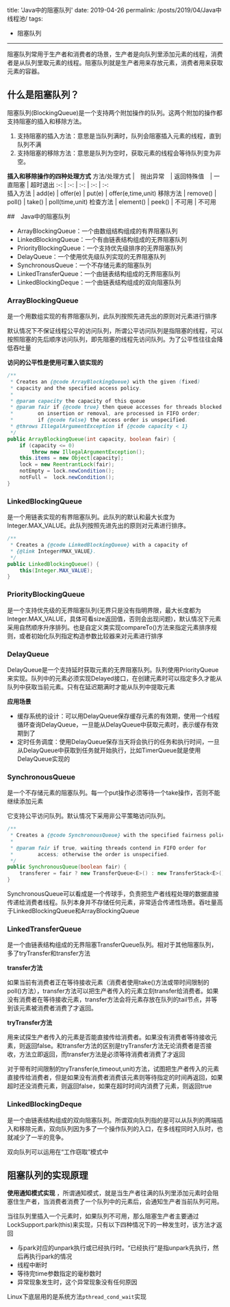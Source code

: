 title: 'Java中的阻塞队列'
date: 2019-04-26
permalink: /posts/2019/04/Java中线程池/
tags:
  - 阻塞队列
---

阻塞队列常用于生产者和消费者的场景，生产者是向队列里添加元素的线程，消费者是从队列里取元素的线程。阻塞队列就是生产者用来存放元素，消费者用来获取元素的容器。

## 什么是阻塞队列？
阻塞队列(BlockingQueue)是一个支持两个附加操作的队列。这两个附加的操作都支持阻塞的插入和移除方法。
1. 支持阻塞的插入方法：意思是当队列满时，队列会阻塞插入元素的线程，直到队列不满
2. 支持阻塞的移除方法：意思是队列为空时，获取元素的线程会等待队列变为非空。

**插入和移除操作的四种处理方式**
 方法/处理方式 |　抛出异常　| 返回特殊值　| 一直阻塞 | 超时退出
     :-:     |  :-:     |   :-:     |   :-:   |  :-:   
  插入方法  | add(e) | offer(e) | put(e) | offer(e,time,unit)
  移除方法  | remove() | poll() | take() | poll(time,unit)
  检查方法  | element() | peek() | 不可用 | 不可用

##　Java中的阻塞队列
- ArrayBlockingQueue：一个由数组结构组成的有界阻塞队列
- LinkedBlockingQueue：一个有由链表结构组成的无界阻塞队列
- PriorityBlockingQueue：一个支持优先级排序的无界阻塞队列
- DelayQueue：一个使用优先级队列实现的无界阻塞队列
- SynchronousQueue：一个不存储元素的阻塞队列
- LinkedTransferQueue：一个由链表结构组成的无界阻塞队列
- LinkedBlockingDeque：一个由链表结构组成的双向阻塞队列

### ArrayBlockingQueue
是一个用数组实现的有界阻塞队列，此队列按照先进先出的原则对元素进行排序

默认情况下不保证线程公平的访问队列，所谓公平访问队列是指阻塞的线程，可以按照阻塞的先后顺序访问队列，即先阻塞的线程先访问队列。为了公平性往往会降低吞吐量

**访问的公平性是使用可重入锁实现的**
```java
/**
 * Creates an {@code ArrayBlockingQueue} with the given (fixed)
 * capacity and the specified access policy.
 *
 * @param capacity the capacity of this queue
 * @param fair if {@code true} then queue accesses for threads blocked
 *        on insertion or removal, are processed in FIFO order;
 *        if {@code false} the access order is unspecified.
 * @throws IllegalArgumentException if {@code capacity < 1}
 */
public ArrayBlockingQueue(int capacity, boolean fair) {
    if (capacity <= 0)
        throw new IllegalArgumentException();
    this.items = new Object[capacity];
    lock = new ReentrantLock(fair);
    notEmpty = lock.newCondition();
    notFull =  lock.newCondition();
}
```

### LinkedBlockingQueue
是一个用链表实现的有界阻塞队列。此队列的默认和最大长度为Integer.MAX_VALUE。此队列按照先进先出的原则对元素进行排序。
```java
/**
 * Creates a {@code LinkedBlockingQueue} with a capacity of
 * {@link Integer#MAX_VALUE}.
 */
public LinkedBlockingQueue() {
    this(Integer.MAX_VALUE);
}
```
### PriorityBlockingQueue
是一个支持优先级的无界阻塞队列(无界只是没有指明界限，最大长度都为Integer.MAX_VALUE，具体可看size返回值，否则会出现问题)，默认情况下元素采用自然顺序升序排列。也是自定义类实现compareTo()方法来指定元素排序规则，或者初始化队列指定构造参数比较器来对元素进行排序

### DelayQueue
DelayQueue是一个支持延时获取元素的无界阻塞队列。队列使用PriorityQueue来实现。队列中的元素必须实现Delayed接口，在创建元素时可以指定多久才能从队列中获取当前元素。只有在延迟期满时才能从队列中提取元素

**应用场景**

- 缓存系统的设计：可以用DelayQueue保存缓存元素的有效期，使用一个线程循环查询DelayQueue，一旦能从DelayQueue中获取元素时，表示缓存有效期到了
- 定时任务调度：使用DelayQueue保存当天将会执行的任务和执行时间，一旦从DelayQueue中获取到任务就开始执行，比如TimerQueue就是使用DelayQueue实现的

### SynchronousQueue
是一个不存储元素的阻塞队列。每一个put操作必须等待一个take操作，否则不能继续添加元素

它支持公平访问队列。默认情况下采用非公平策略访问队列。
```java
/**
 * Creates a {@code SynchronousQueue} with the specified fairness policy.
 *
 * @param fair if true, waiting threads contend in FIFO order for
 *        access; otherwise the order is unspecified.
 */
public SynchronousQueue(boolean fair) {
    transferer = fair ? new TransferQueue<E>() : new TransferStack<E>();
}
```
SynchronousQueue可以看成是一个传球手，负责把生产者线程处理的数据直接传递给消费者线程。队列本身并不存储任何元素，非常适合传递性场景。吞吐量高于LinkedBlockingQueue和ArrayBlockingQueue

### LinkedTransferQueue
是一个由链表结构组成的无界阻塞TransferQueue队列。相对于其他阻塞队列，多了tryTransfer和transfer方法

**transfer方法**

如果当前有消费者正在等待接收元素（消费者使用take()方法或带时间限制的poll()方法），transfer方法可以把生产者传入的元素立刻transfer给消费者。如果没有消费者在等待接收元素，transfer方法会将元素存放在队列的tail节点，并等到该元素被消费者消费了才返回。

**tryTransfer方法**

用来试探生产者传入的元素是否能直接传给消费者。如果没有消费者等待接收元素，则返回false。和transfer方法的区别是tryTransfer方法无论消费者是否接收，方法立即返回，而transfer方法是必须等待消费者消费了才返回

对于带有时间限制的tryTransfer(e,timeout,unit)方法，试图把生产者传入的元素直接传给消费者，但是如果没有消费者消费该元素则等待指定的时间再返回，如果超时还没消费元素，则返回false，如果在超时时间内消费了元素，则返回true

### LinkedBlockingDeque
是一个由链表结构组成的双向阻塞队列。所谓双向队列指的是可以从队列的两端插入和移除元素，双向队列因为多了一个操作队列的入口，在多线程同时入队时，也就减少了一半的竞争。

双向队列可以运用在“工作窃取”模式中

## 阻塞队列的实现原理

**使用通知模式实现** ，所谓通知模式，就是当生产者往满的队列里添加元素时会阻塞住生产者，当消费者消费了一个队列中的元素后，会通知生产者当前队列可用。

当往队列里插入一个元素时，如果队列不可用，那么阻塞生产者主要通过LockSupport.park(this)来实现，只有以下四种情况下的一种发生时，该方法才返回

- 与park对应的unpark执行或已经执行时。“已经执行”是指unpark先执行，然后再执行park的情况
- 线程中断时
- 等待完time参数指定的毫秒数时
- 异常现象发生时，这个异常现象没有任何原因

Linux下底层用的是系统方法`pthread_cond_wait`实现
